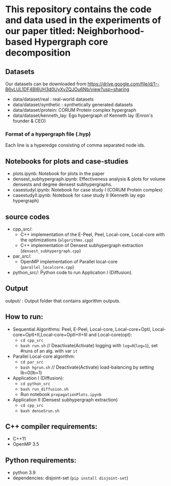 # This repository contains the code and data used in the experiments of our paper titled: **Neighborhood-based Hypergraph core decomposition**
## Datasets
Our datasets can be downloaded from https://drive.google.com/file/d/1--B6vLUL1DF4BI6UH3d0UyXyZQJOu6Nb/view?usp=sharing 
- data/dataset/real : real-world datasets
- data/dataset/synthetic : synthetically generated datasets
- data/dataset/protein: CORUM Protein complex hypergraph
- data/dataset/kenneth_lay: Ego hypergraph of Kenneth lay (Enron's founder & CEO)

### Format of a hypergraph file (.hyp)
Each line is a hyperedge consisting of comma separated node ids. 

## Notebooks for plots and case-studies
- plots.ipynb: Notebook for plots in the paper
- densest_subhypergraph.ipynb: Effectiveness analysis & plots for volume densests and degree densest subhypergraphs.
- casestudyI.ipynb: Notebook for case study I (CORUM Protein complex)
- casestudyII.ipynb: Notebook for case study II (Kenneth lay ego hypergraph)

## source codes
- cpp_src/: 
  - C++ implementation of the E-Peel, Peel, Local-core, Local-core with the optimizations (`algorithms.cpp`)
  - C++ implementation of Densest subhypergraph extraction (`densest_subhypergraph.cpp`)
- par_src/: 
  - OpenMP implementation of Parallel local-core (`parallel_localcore.cpp`)
- python_src/: Python code to run Application I (Diffusion).

## Output
output/ : Output folder that contains algorithm outputs.

## How to run:
- Sequential Algorithms: Peel, E-Peel, Local-core, Local-core+OptI, Local-core+OptI+II,Local-core+OptI+II+III and Local-core(opt): 
  - `cd cpp_src` 
  - `bash run.sh` // Deactivate(Activate) logging with `log=0`(`log=1`), set #runs of an alg. with var `it`
- Parallel Local-core algorithm:
  - `cd par_src`
  - `bash hgrun.sh` // Deactivate(Activate) load-balancing by setting lb=0(lb=1) 
- Application I (Diffusion):
  - `cd python_src`
  - `bash run_diffusion.sh`
  - Run notebook `propagationPlots.ipynb`
- Application II (Densest subhypergraph extraction)
  - `cd cpp_src`
  - `bash denseSrun.sh`

## C++ compiler requirements:
- C++11
- OpenMP 3.5 

## Python requirements:
- python 3.9
- dependencies: disjoint-set (`pip install disjoint-set`)